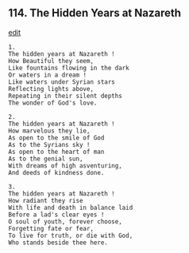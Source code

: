 
## 114.  The Hidden Years at Nazareth
[edit](https://docs.google.com/document/d/16WRRZhdSNs3Jc9099WUUww1-L72NBSXl/edit?mode=html)




    1.
    The hidden years at Nazareth ! 
    How Beautiful they seem, 
    Like fountains flowing in the dark 
    Or waters in a dream ! 
    Like waters under Syrian stars 
    Reflecting lights above, 
    Repeating in their silent depths 
    The wonder of God's love. 

    2.
    The hidden years at Nazareth ! 
    How marvelous they lie, 
    As open to the smile of God 
    As to the Syrians sky ! 
    As open to the heart of man 
    As to the genial sun, 
    With dreams of high asventuring, 
    And deeds of kindness done. 

    3.
    The hidden years at Nazareth ! 
    How radiant they rise 
    With life and death in balance laid 
    Before a lad's clear eyes ! 
    O soul of youth, forever choose, 
    Forgetting fate or fear, 
    To live for truth, or die with God, 
    Who stands beside thee here.
